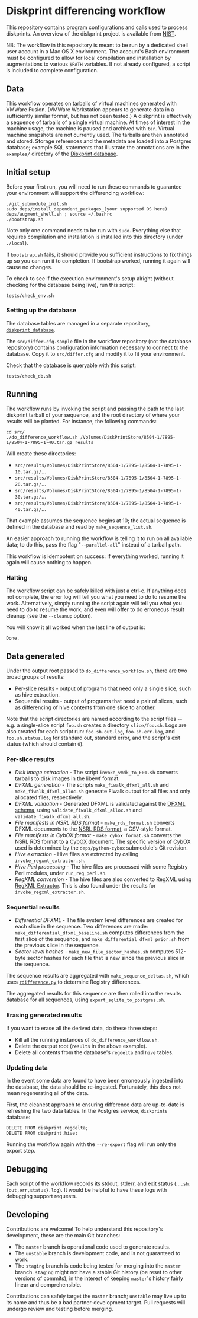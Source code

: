 # Diskprint differencing workflow

This repository contains program configurations and calls used to process diskprints.  An overview of the diskprint project is available from [NIST](http://www.nsrl.nist.gov/Diskprints.htm).

NB: The workflow in this repository is meant to be run by a dedicated shell user account in a Mac OS X environment.  The account's Bash environment must be configured to allow for local compilation and installation by augmentations to various `$PATH` variables.  If not already configured, a script is included to complete configuration.


## Data

This workflow operates on tarballs of virtual machines generated with VMWare Fusion.  (VMWare Workstation appears to generate data in a sufficiently similar format, but has not been tested.)  A diskprint is effectively a sequence of tarballs of a single virtual machine.  At times of interest in the machine usage, the machine is paused and archived with `tar`.  Virtual machine snapshots are not currently used.  The tarballs are then annotated and stored.  Storage references and the metadata are loaded into a Postgres database; example SQL statements that illustrate the annotations are in the `examples/` directory of the [Diskprint database](https://github.com/ajnelson/diskprint_database).


## Initial setup

Before your first run, you will need to run these commands to guarantee your environment will support the differencing workflow:

    ./git_submodule_init.sh
    sudo deps/install_dependent_packages_(your supported OS here)
    deps/augment_shell.sh ; source ~/.bashrc
    ./bootstrap.sh

Note only one command needs to be run with `sudo`.  Everything else that requires compilation and installation is installed into this directory (under `./local`).

If `bootstrap.sh` fails, it should provide you sufficient instructions to fix things up so you can run it to completion.  If bootstrap worked, running it again will cause no changes.

To check to see if the execution environment's setup alright (without checking for the database being live), run this script:

    tests/check_env.sh


### Setting up the database

The database tables are managed in a separate repository, [`diskprint_database`](https://github.com/ajnelson/diskprint_database).

The `src/differ.cfg.sample` file in the workflow repository (not the database repository) contains configuration information necessary to connect to the database.  Copy it to `src/differ.cfg` and modify it to fit your environment.

Check that the database is queryable with this script:

    tests/check_db.sh


## Running

The workflow runs by invoking the script and passing the path to the last diskprint tarball of your sequence, and the root directory of where your results will be planted.  For instance, the following commands:

    cd src/
    ./do_difference_workflow.sh /Volumes/DiskPrintStore/8504-1/7895-1/8504-1-7895-1-40.tar.gz results

Will create these directories:
* `src/results/Volumes/DiskPrintStore/8504-1/7895-1/8504-1-7895-1-10.tar.gz/`...
* `src/results/Volumes/DiskPrintStore/8504-1/7895-1/8504-1-7895-1-20.tar.gz/`...
* `src/results/Volumes/DiskPrintStore/8504-1/7895-1/8504-1-7895-1-30.tar.gz/`...
* `src/results/Volumes/DiskPrintStore/8504-1/7895-1/8504-1-7895-1-40.tar.gz/`...

That example assumes the sequence begins at 10; the actual sequence is defined in the database and read by `make_sequence_list.sh`.

An easier approach to running the workflow is telling it to run on all available data; to do this, pass the flag "`--parallel-all`" instead of a tarball path.

This workflow is idempotent on success:  If everything worked, running it again will cause nothing to happen.


### Halting

The workflow script can be safely killed with just a ctrl-c.  If anything does not complete, the error log will tell you what you need to do to resume the work.  Alternatively, simply running the script again will tell you what you need to do to resume the work, and even will offer to do erroneous result cleanup (see the `--cleanup` option).

You will know it all worked when the last line of output is:

    Done.


## Data generated

Under the output root passed to `do_difference_workflow.sh`, there are two broad groups of results:

* Per-slice results - output of programs that need only a single slice, such as hive extraction.
* Sequential results - output of programs that need a pair of slices, such as differencing of hive contents from one slice to another.

Note that the script directories are named according to the script files -- e.g. a single-slice script `foo.sh` creates a directory `slice/foo.sh`.  Logs are also created for each script run: `foo.sh.out.log`, `foo.sh.err.log`, and `foo.sh.status.log` for standard out, standard error, and the script's exit status (which should contain `0`).


### Per-slice results

* *Disk image extraction* - The script `invoke_vmdk_to_E01.sh` converts tarballs to disk images in the libewf format.
* *DFXML generation* - The scripts `make_fiwalk_dfxml_all.sh` and `make_fiwalk_dfxml_alloc.sh` generate Fiwalk output for all files and only allocated files, respectively.
* *DFXML validation* - Generated DFXML is validated against the [DFXML schema](https://github.com/dfxml-working-group/dfxml_schema), using `validate_fiwalk_dfxml_alloc.sh` and `validate_fiwalk_dfxml_all.sh`.
* *File manifests in NSRL RDS format* - `make_rds_format.sh` converts DFXML documents to the [NSRL RDS format](http://www.nsrl.nist.gov/Documents/Data-Formats-of-the-NSRL-Reference-Data-Set-16.pdf), a CSV-style format.
* *File manifests in CybOX format* - `make_cybox_format.sh` converts the NSRL RDS format to a [CybOX](https://cybox.mitre.org/) document.  The specific version of CybOX used is determined by the `deps/python-cybox` submodule's Git revision.
* *Hive extraction* - Hive files are extracted by calling `invoke_regxml_extractor.sh`.
* *Hive Perl processing* - The hive files are processed with some Registry Perl modules, under `run_reg_perl.sh`.
* *RegXML conversion* - The hive files are also converted to RegXML using [RegXML Extractor](https://github.com/ajnelson/regxml_extractor/).  This is also found under the results for `invoke_regxml_extractor.sh`.


### Sequential results

* *Differential DFXML* - The file system level differences are created for each slice in the sequence.  Two differences are made: `make_differential_dfxml_baseline.sh` computes differences from the first slice of the sequence, and `make_differential_dfxml_prior.sh` from the previous slice in the sequence.
* *Sector-level hashes* - `make_new_file_sector_hashes.sh` computes 512-byte sector hashes for each file that is new since the previous slice in the sequence.

The sequence results are aggregated with `make_sequence_deltas.sh`, which uses [`rdifference.py`](https://github.com/ajnelson/dfxml/blob/master/python/rdifference.py) to determine Registry differences.

The aggregated results for this sequence are then rolled into the results database for all sequences, using `export_sqlite_to_postgres.sh`.


### Erasing generated results

If you want to erase all the derived data, do these three steps:
* Kill all the running instances of `do_difference_workflow.sh`.
* Delete the output root (`results` in the above example).
* Delete all contents from the database's `regdelta` and `hive` tables.


### Updating data

In the event some data are found to have been erroneously ingested into the database, the data should be re-ingested.  Fortunately, this does not mean regenerating all of the data.

First, the cleanest approach to ensuring difference data are up-to-date is refreshing the two data tables.  In the Postgres service, `diskprints` database:

    DELETE FROM diskprint.regdelta;
    DELETE FROM diskprint.hive;

Running the workflow again with the `--re-export` flag will run only the export step.


## Debugging

Each script of the workflow records its stdout, stderr, and exit status (...`.sh.{out,err,status}.log`).  It would be helpful to have these logs with debugging support requests.


## Developing

Contributions are welcome!  To help understand this repository's development, these are the main Git branches:

* The `master` branch is operational code used to generate results.
* The `unstable` branch is development code, and is not guaranteed to work.
* The `staging` branch is code being tested for merging into the `master` branch.  `staging`  might not have a stable Git history (be reset to other versions of commits), in the interest of keeping `master`'s history fairly linear and comprehensible.

Contributions can safely target the `master` branch; `unstable` may live up to its name and thus be a bad partner-development target.  Pull requests will undergo review and testing before merging.

